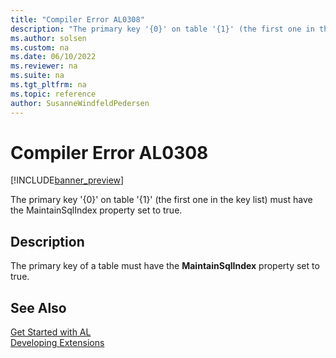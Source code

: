 ```yaml
---
title: "Compiler Error AL0308"
description: "The primary key '{0}' on table '{1}' (the first one in the key list) must have the MaintainSqlIndex property set to true."
ms.author: solsen
ms.custom: na
ms.date: 06/10/2022
ms.reviewer: na
ms.suite: na
ms.tgt_pltfrm: na
ms.topic: reference
author: SusanneWindfeldPedersen
---
```

[//]: # (START>DO_NOT_EDIT)
[//]: # (IMPORTANT:Do not edit any of the content between here and the END>DO_NOT_EDIT.)
[//]: # (Any modifications should be made in the .xml files in the ModernDev repo.)
# Compiler Error AL0308

[!INCLUDE[banner_preview](../includes/banner_preview.md)]

The primary key '{0}' on table '{1}' (the first one in the key list) must have the MaintainSqlIndex property set to true.

## Description
The primary key of a table must have the **MaintainSqlIndex** property set to true.  

[//]: # (IMPORTANT: END>DO_NOT_EDIT)
## See Also  
[Get Started with AL](../devenv-get-started.md)  
[Developing Extensions](../devenv-dev-overview.md)  